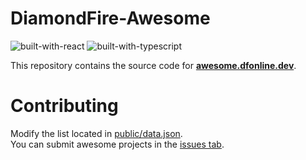 # DiamondFire-Awesome
![built-with-react](https://cdn.jsdelivr.net/npm/@intergrav/devins-badges@3.1.0/assets/compact/built-with/react_vector.svg)
![built-with-typescript](https://cdn.jsdelivr.net/npm/@intergrav/devins-badges@3.1.0/assets/compact/built-with/typescript_vector.svg)

This repository contains the source code for [**awesome.dfonline.dev**](https://awesome.dfonline.dev).

# Contributing
Modify the list located in [public/data.json](public/data.json).  
You can submit awesome projects in the [issues tab](/issues).
